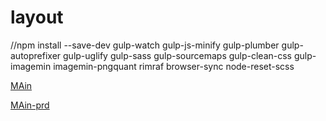 # layout


//npm install --save-dev gulp-watch gulp-js-minify gulp-plumber gulp-autoprefixer gulp-uglify gulp-sass gulp-sourcemaps gulp-clean-css gulp-imagemin imagemin-pngquant rimraf browser-sync node-reset-scss

[MAin](https://rawgit.com/Vit05/layout/global/public/global/index.html)

[MAin-prd](https://cdn.rawgit.com/Vit05/layout/global/public/global/index.html)
